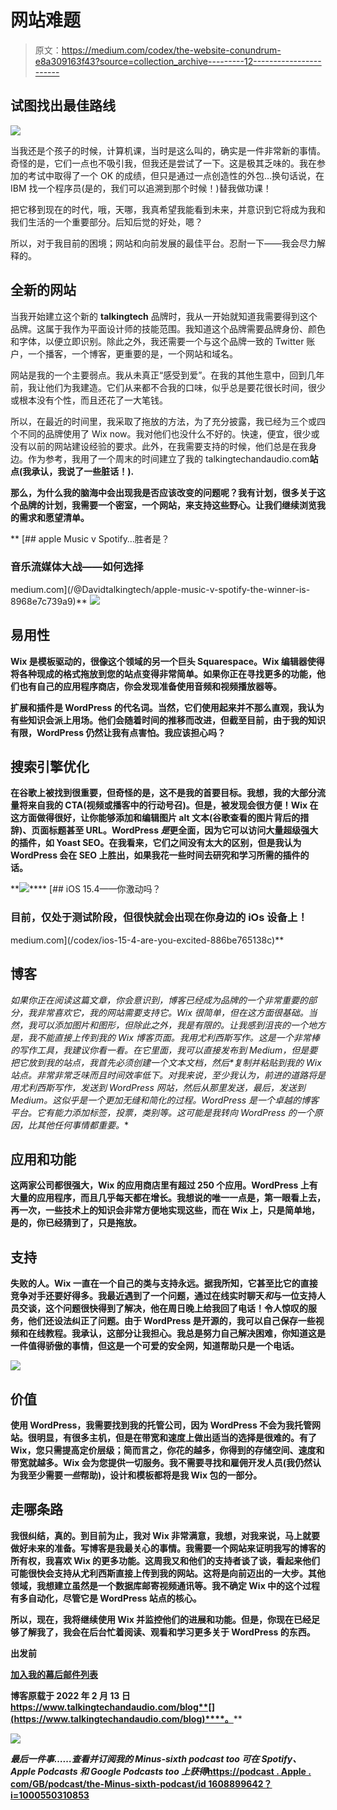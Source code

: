 # 网站难题

> 原文：<https://medium.com/codex/the-website-conundrum-e8a309163f43?source=collection_archive---------12----------------------->

## 试图找出最佳路线

![](img/f5460110dfb10207fb58419a7579513f.png)

当我还是个孩子的时候，计算机课，当时是这么叫的，确实是一件非常新的事情。奇怪的是，它们一点也不吸引我，但我还是尝试了一下。这是极其乏味的。我在参加的考试中取得了一个 OK 的成绩，但只是通过一点创造性的外包…换句话说，在 IBM 找一个程序员(是的，我们可以追溯到那个时候！)替我做功课！

把它移到现在的时代，哦，天哪，我真希望我能看到未来，并意识到它将成为我和我们生活的一个重要部分。后知后觉的好处，嗯？

所以，对于我目前的困境；网站和向前发展的最佳平台。忍耐一下——我会尽力解释的。

## 全新的网站

当我开始建立这个新的 **talkingtech** 品牌时，我从一开始就知道我需要得到这个品牌。这属于我作为平面设计师的技能范围。我知道这个品牌需要品牌身份、颜色和字体，以便立即识别。除此之外，我还需要一个与这个品牌一致的 Twitter 账户，一个播客，一个博客，更重要的是，一个网站和域名。

网站是我的一个主要弱点。我从未真正“感受到爱”。在我的其他生意中，回到几年前，我让他们为我建造。它们从来都不合我的口味，似乎总是要花很长时间，很少或根本没有个性，而且还花了一大笔钱。

所以，在最近的时间里，我采取了拖放的方法，为了充分披露，我已经为三个或四个不同的品牌使用了 Wix now。我对他们也没什么不好的。快速，便宜，很少或没有以前的网站建设经验的要求。此外，在我需要支持的时候，他们总是在我身边。作为参考，我用了一个周末的时间建立了我的 talkingtechandaudio.com[](www.talkingtechandaudio.com)**站点(我承认，我说了一些脏话！).**

**那么，为什么我的脑海中会出现我是否应该改变的问题呢？我有计划，很多关于这个品牌的计划，我需要一个密室，一个网站，来支持这些野心。让我们继续浏览我的需求和愿望清单。**

**[](/@Davidtalkingtech/apple-music-v-spotify-the-winner-is-8968e7c739a9) [## apple Music v Spotify…胜者是？

### 音乐流媒体大战——如何选择

medium.com](/@Davidtalkingtech/apple-music-v-spotify-the-winner-is-8968e7c739a9)** **![](img/426eb1545db1efe11be1440fdf1a4a78.png)**

## **易用性**

**Wix 是模板驱动的，很像这个领域的另一个巨头 Squarespace。Wix 编辑器使得将各种现成的格式拖放到您的站点变得非常简单。如果你正在寻找更多的功能，他们也有自己的应用程序商店，你会发现准备使用音频和视频播放器等。**

**扩展和插件是 WordPress 的代名词。当然，它们使用起来并不那么直观，我认为有些知识会派上用场。他们会随着时间的推移而改进，但截至目前，由于我的知识有限，WordPress 仍然让我有点害怕。我应该担心吗？**

## **搜索引擎优化**

**在谷歌上被找到很重要，但奇怪的是，这不是我的首要目标。我想，我的大部分流量将来自我的 CTA(视频或播客中的行动号召)。但是，被发现会很方便！Wix 在这方面做得很好，让你能够添加和编辑图片 alt 文本(谷歌查看的图片背后的措辞)、页面标题甚至 URL。WordPress *是*更全面，因为它可以访问大量超级强大的插件，如 Yoast SEO。在我看来，它们之间没有太大的区别，但是我认为 WordPress 会在 SEO 上胜出，如果我花一些时间去研究和学习所需的插件的话。**

**![](img/bd3e70f005bd78c9ee010657426b4931.png)****[](/codex/ios-15-4-are-you-excited-886be765138c) [## iOS 15.4——你激动吗？

### 目前，仅处于测试阶段，但很快就会出现在你身边的 iOs 设备上！

medium.com](/codex/ios-15-4-are-you-excited-886be765138c)** 

## **博客**

**如果你正在阅读这篇文章，你会意识到，博客已经成为品牌的一个非常重要的部分，我非常喜欢它，我的网站需要支持它。Wix 很简单，但在这方面很基础。当然，我可以添加图片和图形，但除此之外，我是有限的。让我感到沮丧的一个地方是，我不能直接上传到我的 Wix 博客页面。我用尤利西斯写作。这是一个非常棒的写作工具，我建议你看一看。在它里面，我可以直接发布到 Medium，但是要把它放到*我的*站点，我首先必须创建一个文本文档*，然后*复制并粘贴到我的 Wix 站点。非常非常乏味而且时间效率低下。对我来说，至少我认为，前进的道路将是用尤利西斯写作，发送到 WordPress 网站，然后从那里发送，最后，发送到 Medium。这似乎是一个更加无缝和简化的过程。WordPress 是一个卓越的博客平台。它有能力添加标签，投票，类别等。这可能是我转向 WordPress 的一个原因，比其他任何事情都重要。**

## **应用和功能**

**这两家公司都很强大，Wix 的应用商店里有超过 250 个应用。WordPress 上有大量的应用程序，而且几乎每天都在增长。我想说的唯一一点是，第一眼看上去，再一次，一些技术上的知识会非常方便地实现这些，而在 Wix 上，只是简单地，是的，你已经猜到了，只是拖放。**

## **支持**

**失败的人。Wix 一直在一个自己的类与支持永远。据我所知，它甚至比它的直接竞争对手还要好得多。我最近遇到了一个问题，通过在线实时聊天*和*与一位支持人员交谈，这个问题很快得到了解决，他在周日晚上给我回了电话！令人惊叹的服务，他们还设法纠正了问题。由于 WordPress 是开源的，我可以自己保存一些视频和在线教程。我承认，这部分让我担心。我总是努力自己解决困难，你知道这是一件值得骄傲的事情，但这是一个可爱的安全网，知道帮助只是一个电话。**

**![](img/231cfdc29fc17f0030758c81924fef50.png)**

## **价值**

**使用 WordPress，我需要找到我的托管公司，因为 WordPress 不会为我托管网站。很明显，有很多主机，但是在带宽和速度上做出适当的选择是很难的。有了 Wix，您只需提高定价层级；简而言之，你花的越多，你得到的存储空间、速度和带宽就越多。Wix 会为您提供一切服务。我不需要寻找和雇佣开发人员(我仍然认为我至少需要*一些*帮助)，设计和模板都将是我 Wix 包的一部分。**

## **走哪条路**

**我很纠结，真的。到目前为止，我对 Wix 非常满意，我想，对我来说，马上就要做好未来的准备。写博客是我最关心的事情。我需要一个网站来证明我写的博客的所有权，我喜欢 Wix 的更多功能。这周我又和他们的支持者谈了谈，看起来他们可能很快会支持从尤利西斯直接上传到我的网站。这将是向前迈出的一大步。其他领域，我想建立虽然是一个数据库邮寄视频通讯等。我不确定 Wix 中的这个过程有多自动化，尽管它是 WordPress 站点的核心。**

**所以，现在，我将继续使用 Wix 并监控他们的进展和功能。但是，你现在已经足够了解我了，我会在后台忙着阅读、观看和学习更多关于 WordPress 的东西。**

****出发前****

**[**加入我的幕后邮件列表**](https://www.talkingtechandaudio.com)**

****博客原载于 2022 年 2 月 13 日 https://www.talkingtechandaudio.com/blog**[](https://www.talkingtechandaudio.com/blog)****。******

****![](img/60131553b0b790e072d2ca17eca71259.png)****

*******最后一件事……查看并订阅我的 Minus-sixth podcast too 可在 Spotify、Apple Podcasts 和 Google Podcasts too 上获得***[https://podcast . Apple . com/GB/podcast/the-Minus-sixth-podcast/id 1608899642？i=1000550310853](https://podcasts.apple.com/gb/podcast/the-minus-sixteen-podcast/id1608899642?i=1000550310853)****